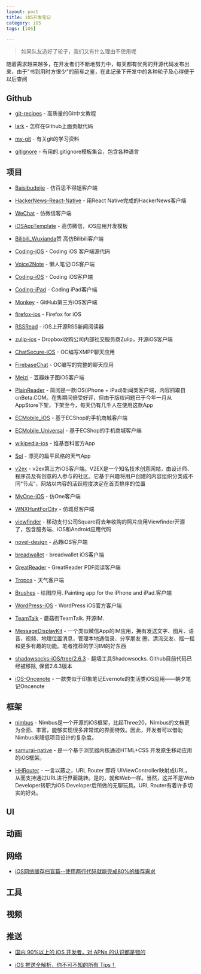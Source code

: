 ```yaml
---
layout: post
title: iOS开发笔记
category: iOS
tags: [iOS]

---
```


> 如果队友造好了轮子，我们又有什么理由不使用呢


随着需求越来越多，在开发者们不断地努力中，每天都有优秀的开源代码发布出来，由于"书到用时方恨少"的前车之鉴，在此记录下开发中的各种轮子及心得便于以后查阅



## Github                                

* [git-recipes](https://github.com/geeeeeeeeek/git-recipes) - 高质量的Git中文教程

* [lark](https://github.com/larkjs/lark/wiki/怎样贡献代码) - 怎样在Github上面贡献代码

* [my-git](https://github.com/xirong/my-git) - 有关git的学习资料

* [gitignore](https://github.com/github/gitignore) - 有用的.gitignore模板集合，包含各种语言



## 项目

* [Baisibudejie](https://github.com/hrscy/Baisibudejie) - 仿百思不得姐客户端

* [HackerNews-React-Native](https://github.com/iSimar/HackerNews-React-Native)  - 用React Native完成的HackerNews客户端

* [WeChat](https://github.com/zhengwenming/WeChat) - 仿微信客户端

* [iOSAppTemplate](https://github.com/tbl00c/iOSAppTemplate) - 高仿微信，iOS应用开发模板

* [Bilibili_Wuxianda](https://github.com/MichaelHuyp/Bilibili_Wuxianda)赞 高仿Bilibili客户端

* [Coding-iOS](https://github.com/Coding/Coding-iOS) - Coding iOS 客户端源代码

* [Voice2Note](https://github.com/liaojinxing/Voice2Note) - 懒人笔记iOS客户端

* [Coding-iOS](https://github.com/Coding/Coding-iOS) - Coding iOS客户端

* [Coding-iPad](https://github.com/Coding/Coding-iPad) - Coding iPad客户端

* [Monkey](https://github.com/coderyi/Monkey) - GitHub第三方iOS客户端

* [firefox-ios](https://github.com/mozilla/firefox-ios) - Firefox for iOS

* [RSSRead](https://github.com/ming1016/RSSRead) - iOS上开源RSS新闻阅读器

* [zulip-ios](https://github.com/zulip/zulip-ios) - Dropbox收购公司内部社交服务商Zulip，开源iOS客户端

* [ChatSecure-iOS](https://github.com/ChatSecure/ChatSecure-iOS) - OC编写XMPP聊天应用

* [FirebaseChat](https://github.com/relatedcode/FirebaseChat) - OC编写的完整的聊天应用

* [Meizi](https://github.com/Sunnyyoung/Meizi) - 豆瓣妹子图iOS客户端

* [PlainReader](https://github.com/guojiubo/PlainReader) - 简阅是一款iOS(iPhone + iPad)新闻类客户端，内容抓取自 cnBeta.COM。在售期间倍受好评，但由于版权问题已于今年一月从AppStore下架，下架至今，每天仍有几千人在使用这款App

* [ECMobile_iOS](https://github.com/GeekZooStudio/ECMobile_iOS) - 基于ECShop的手机商城客户端

* [ECMobile_Universal](https://github.com/GeekZooStudio/ECMobile_Universal) - 基于ECShop的手机商城客户端

* [wikipedia-ios](https://github.com/wikimedia/wikipedia-ios) - 维基百科官方App

* [Sol](https://github.com/comyarzaheri/Sol) - 漂亮的扁平风格的天气App

* [v2ex](https://github.com/singro/v2ex) - v2ex第三方iOS客户端。V2EX是一个知名技术创意网站，由设计师、程序员及有创意的人参与的社区。它基于兴趣将用户创建的内容组织分类成不同“节点”，网站以内容的活跃程度决定在首页排序的位置

* [MyOne-iOS](https://github.com/meilbn/MyOne-iOS) - 仿One客户端

* [WNXHuntForCity](https://github.com/ZhongTaoTian/WNXHuntForCity) - 仿城觅客户端

* [viewfinder](https://github.com/viewfinderco/viewfinder) - 移动支付公司Square将去年收购的照片应用Viewfinder开源了，包含服务端、iOS和Android应用代码

* [novel-design](https://github.com/ltebean/novel-design) - 品趣iOS客户端

* [breadwallet](https://github.com/voisine/breadwallet) - breadwallet iOS客户端

* [GreatReader](https://github.com/semweb/GreatReader) - GreatReader PDF阅读客户端

* [Tropos](https://github.com/thoughtbot/Tropos) - 天气客户端

* [Brushes](https://github.com/sprang/Brushes) - 绘图应用. Painting app for the iPhone and iPad.客户端

* [WordPress-iOS](https://github.com/wordpress-mobile/WordPress-iOS) - WordPress iOS官方客户端

* [TeamTalk](https://github.com/mogujie/TeamTalk) - 蘑菇街TeamTalk. 开源IM. 

* [MessageDisplayKit](https://github.com/xhzengAIB/MessageDisplayKit) - 一个类似微信App的IM应用，拥有发送文字、图片、语音、视频、地理位置消息，管理本地通信录、分享朋友 圈、漂流交友、摇一摇和更多有趣的功能。笔者推荐的学习IM的好东西

* [shadowsocks-iOS/tree/2.6.3](https://github.com/shadowsocks/shadowsocks-iOS/tree/2.6.3) - 翻墙工具Shadowsocks. Github目前代码已经被移除, 保留2.6.3版本

* [iOS-Oncenote](https://github.com/chenyufeng1991/iOS-Oncenote) - 一款类似于印象笔记Evernote的生活类iOS应用——朝夕笔记Oncenote


## 框架

* [nimbus](https://github.com/jverkoey/nimbus) - Nimbus是一个开源的iOS框架，比起Three20，Nimbus的文档更为全面、丰富，能够实现很多非常炫的界面特效。因此，开发者可以借助Nimbus来降低项目设计的复杂度。

* [samurai-native](https://github.com/hackers-painters/samurai-native) - 是一个基于浏览器内核通过HTML+CSS 开发原生移动应用的iOS框架。

* [HHRouter](https://github.com/Huohua/HHRouter) - 一言以蔽之，URL Router 即将 UIViewController映射成URL，从而支持通过URL进行界面跳转。是的，就和Web一样。当然，这并不是Web Developer转职为iOS Developer后所做的无聊玩具。URL Router有着许多切实的好处。


## UI


## 动画



## 网络

* [iOS网络缓存扫盲篇--使用两行代码就能完成80%的缓存需求](http://www.jianshu.com/p/fb5aaeac06ef)


## 工具


## 视频


## 推送


* [国内 90%以上的 iOS 开发者，对 APNs 的认识都是错的](http://www.jianshu.com/p/ace1b422bad4)

* [iOS 推送全解析，你不可不知的所有 Tips！](http://www.jianshu.com/p/e9c313df746f)





